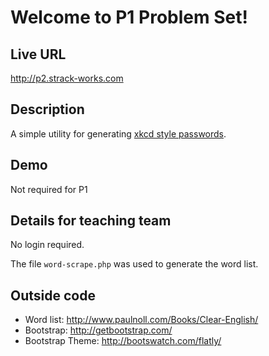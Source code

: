 # Welcome to P1 Problem Set!

## Live URL
<http://p2.strack-works.com>

## Description
A simple utility for generating [xkcd style passwords](http://xkcd.com/936/).

## Demo
Not required for P1

## Details for teaching team
No login required.

The file `word-scrape.php` was used to generate the word list.

## Outside code
* Word list: http://www.paulnoll.com/Books/Clear-English/
* Bootstrap: http://getbootstrap.com/
* Bootstrap Theme: http://bootswatch.com/flatly/
